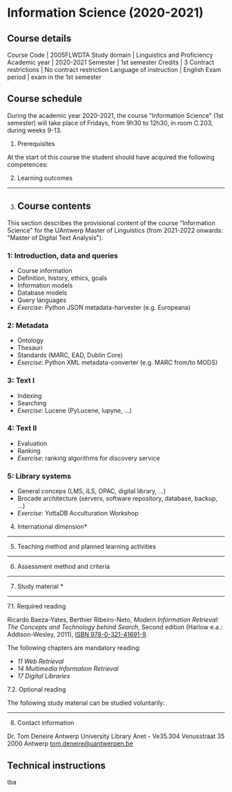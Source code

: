 # Information Science (2020-2021)

## Course details

Course Code | 2005FLWDTA
Study domain  | Linguistics and Proficiency
Academic year  | 2020-2021
Semester  | 1st semester
Credits | 3
Contract restrictions | No contract restriction
Language of instruction | English
Exam period | exam in the 1st semester


## Course schedule

During the academic year 2020-2021, the course "Information Science" (1st semester) will take place of Fridays, from 9h30 to 12h30, in room C.203, during weeks 9-13.

1. Prerequisites

At the start of this course the student should have acquired the following competences:

2. Learning outcomes

---

3. ## Course contents

This section describes the provisional content of the course "Information Science" for the UAntwerp Master of Linguistics (from 2021-2022 onwards: "Master of Digital Text Analysis").


### 1: Introduction, data and queries
- Course information
- Definition, history, ethics, goals
- Information models
- Database models
- Query languages
- *Exercise*: Python JSON metadata-harvester (e.g. Europeana)

### 2: Metadata
- Ontology
- Thesauri
- Standards (MARC, EAD, Dublin Core)
- *Exercise*: Python XML metadata-converter (e.g. MARC from/to MODS)

### 3: Text I
- Indexing
- Searching
- *Exercise*: Lucene (PyLucene, lupyne, …)

### 4: Text II
- Evaluation
- Ranking
- *Exercise*: ranking algorithms for discovery service

### 5: Library systems
- General conceps (LMS, ILS, OPAC, digital library, …)
- Brocade architecture (servers, software repository, database, backup, …)
- *Exercise*: YottaDB Acculturation Workshop


4. International dimension*

---

5. Teaching method and planned learning activities

---


6. Assessment method and criteria

---

7. Study material *

---

7.1. Required reading

Ricardo Baeza-Yates, Berthier Ribeiro-Neto, *Modern Information Retrieval: The Concepts and Technology behind Search*, Second edition (Harlow e.a.: Addison-Wesley, 2011), [ISBN 978-0-321-41691-9](https://isbnsearch.org/isbn/9780321416919).

The following chapters are mandatory reading:

- *11 Web Retrieval*
- *14 Multimedia Information Retrieval*
- *17 Digital Libraries*

7.2. Optional reading

The following study material can be studied voluntarily:

---

8. Contact information

Dr. Tom Deneire
Antwerp University Library
Anet - Ve35.304
Venusstraat 35
2000 Antwerp
tom.deneire@uantwerpen.be



## Technical instructions

tba
